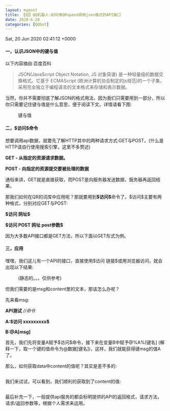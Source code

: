 ```yaml
---
layout: mypost
title: 【旧】QQ机器人:如何用QRspeed调用json格式的API接口
date: 2020-6-20
categories: [QQbot]
---
```




Sat, 20 Jun 2020 02:41:12 +0000

<h4>一，认识JSON中的键与值</h4>
<!-- /wp:heading -->
<!-- more -->
<!-- wp:paragraph -->
<p>以下内容摘自:百度百科</p>
<!-- /wp:paragraph -->

<!-- wp:quote -->
<blockquote class="wp-block-quote"><p>JSON(JavaScript Object Notation, JS 对象简谱) 是一种轻量级的数据交换格式。它基于 ECMAScript (欧洲计算机协会制定的js规范)的一个子集，采用完全独立于编程语言的文本格式来存储和表示数据。</p></blockquote>
<!-- /wp:quote -->

<!-- wp:paragraph -->
<p>当然，你并不需要彻底了解JSON的格式用法，因为我们只需要用到一部分，所以你只需要记住键与值是什么意思，便于阅读下文。详情请看下图:</p>
<!-- /wp:paragraph -->

<!-- wp:image {"id":82,"sizeSlug":"large"} -->
<figure class="wp-block-image size-large"><img src="http://linko.dowy.cn/wp-content/uploads/2020/06/qrjson1.jpg" alt="" class="wp-image-82"/><figcaption>键与值</figcaption></figure>
<!-- /wp:image -->

<!-- wp:heading {"level":4} -->
<h4>二，$访问$命令</h4>
<!-- /wp:heading -->

<!-- wp:paragraph -->
<p>想要调用api数据，就要先了解HTTP其中的两种请求方式:GET与POST。(什么是HTTP请自行使用搜索引擎，这里不多赘述)</p>
<!-- /wp:paragraph -->

<!-- wp:paragraph -->
<p><strong>GET - 从指定的资源请求数据。</strong></p>
<!-- /wp:paragraph -->

<!-- wp:paragraph -->
<p><strong>POST - 向指定的资源提交要被处理的数据</strong></p>
<!-- /wp:paragraph -->

<!-- wp:paragraph -->
<p>通俗来讲，GET就是直接获取，而POST是向服务器发送数据，服务器再返回结果。</p>
<!-- /wp:paragraph -->

<!-- wp:paragraph -->
<p>那我们如何在QR的词库中应用呢？那就要用到<strong>$访问$</strong>命令了。$访问$主要有两种格式，分别对应GET与POST:</p>
<!-- /wp:paragraph -->

<!-- wp:paragraph -->
<p><strong>$访问 网址$</strong></p>
<!-- /wp:paragraph -->

<!-- wp:paragraph -->
<p><strong>$访问 POST 网址 post参数$</strong></p>
<!-- /wp:paragraph -->

<!-- wp:paragraph -->
<p>因为大多数API接口都是GET方法，所以下面以GET形式为例。</p>
<!-- /wp:paragraph -->

<!-- wp:heading {"level":4} -->
<h4>三，应用</h4>
<!-- /wp:heading -->

<!-- wp:paragraph -->
<p>嘿嘿，我们这儿有一个API的接口，直接使用$访问 链接$或用浏览器访问，就会出现以下结果:</p>
<!-- /wp:paragraph -->

<!-- wp:image {"id":83,"sizeSlug":"large"} -->
<figure class="wp-block-image size-large"><img src="http://linko.dowy.cn/wp-content/uploads/2020/06/qrjson2.jpg" alt="" class="wp-image-83"/><figcaption>(静态的。。。仅供参考)</figcaption></figure>
<!-- /wp:image -->

<!-- wp:paragraph -->
<p>但我们需要的是msg和content里的文本，那该怎么办呢？</p>
<!-- /wp:paragraph -->

<!-- wp:paragraph -->
<p>先来看msg:</p>
<!-- /wp:paragraph -->

<!-- wp:paragraph -->
<p><strong>API测试</strong> <em>//命令</em></p>
<!-- /wp:paragraph -->

<!-- wp:paragraph -->
<p><strong>A:$访问 xxxxxxxxx$</strong></p>
<!-- /wp:paragraph -->

<!-- wp:paragraph -->
<p><strong>B:@A[msg]</strong></p>
<!-- /wp:paragraph -->

<!-- wp:paragraph -->
<p>首先，我们先将变量A赋予$访问$命令，接下来在变量B中赋予@%A%[键名] (解释一下，取一个键的值命令为@数据[键名])，这样，我们就能获得键msg的值A了。</p>
<!-- /wp:paragraph -->

<!-- wp:paragraph -->
<p>那么，如何获取data中content的值呢？其实是差不多的:</p>
<!-- /wp:paragraph -->

<!-- wp:image {"id":84,"sizeSlug":"large"} -->
<figure class="wp-block-image size-large"><img src="http://linko.dowy.cn/wp-content/uploads/2020/06/qrjson3.jpg" alt="" class="wp-image-84"/></figure>
<!-- /wp:image -->

<!-- wp:paragraph -->
<p>我们来试试，可以看到，我们顺利的获取到了content的值:</p>
<!-- /wp:paragraph -->

<!-- wp:image {"id":85,"sizeSlug":"large"} -->
<figure class="wp-block-image size-large"><img src="http://linko.dowy.cn/wp-content/uploads/2020/06/qrjson4.jpg" alt="" class="wp-image-85"/></figure>
<!-- /wp:image -->

<!-- wp:paragraph -->
<p>最后补充一下，一般提供api服务的都会标明提供的API的返回格式，请求方法，请求/返回参数等，根据个人需求来运用。</p>
<!-- /wp:paragraph -->

<!-- wp:image {"id":86,"sizeSlug":"large"} -->
<figure class="wp-block-image size-large"><img src="http://linko.dowy.cn/wp-content/uploads/2020/06/qrjson5.jpg" alt="" class="wp-image-86"/></figure>
<!-- /wp:image -->
